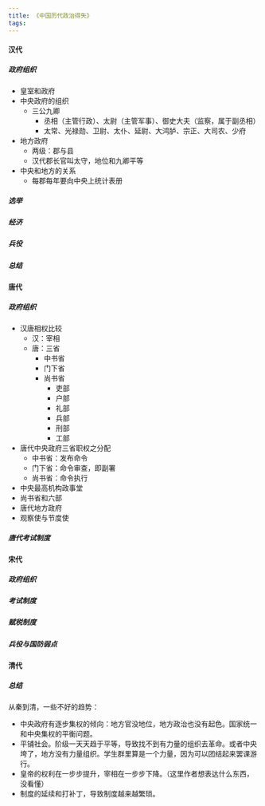 ```yaml
---
title: 《中国历代政治得失》
tags:
---
```



#### 汉代
##### 政府组织
+ 皇室和政府
+ 中央政府的组织
  + 三公九卿
    + 丞相（主管行政）、太尉（主管军事）、御史大夫（监察，属于副丞相）
    + 太常、光禄勋、卫尉、太仆、延尉、⼤鸿胪、宗正、⼤司农、少府
+ 地方政府
  + 两级：郡与县
  + 汉代郡⻓官叫太守，地位和九卿平等
+ 中央和地方的关系
  + 每郡每年要向中央上统计表册
##### 选举

##### 经济

##### 兵役

##### 总结


#### 唐代
##### 政府组织
+ 汉唐相权比较
  + 汉：宰相
  + 唐：三省
    + 中书省
    + 门下省
    + 尚书省
      + 吏部
      + 户部
      + 礼部
      + 兵部
      + 刑部
      + ⼯部
+ 唐代中央政府三省职权之分配
  + 中书省：发布命令
  + 门下省：命令审查，即副署
  + 尚书省：命令执行
+ 中央最高机构政事堂
+ 尚书省和六部
+ 唐代地方政府
+ 观察使与节度使
##### 唐代考试制度



#### 宋代

##### 政府组织
##### 考试制度
##### 赋税制度
##### 兵役与国防弱点



#### 清代


##### 总结
从秦到清，一些不好的趋势：
+ 中央政府有逐步集权的倾向：地方官没地位，地方政治也没有起色。国家统一和中央集权的平衡问题。
+ 平铺社会。阶级一天天趋于平等，导致找不到有力量的组织去革命。或者中央垮了，地方没有力量组织。学生群里算是一个力量，因为可以团结起来罢课游行。
+ 皇帝的权利在一步步提升，宰相在一步步下降。（这里作者想表达什么东西，没看懂）
+ 制度的延续和打补丁，导致制度越来越繁琐。